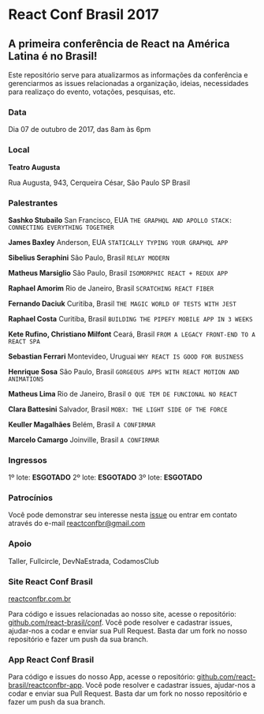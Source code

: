 # React Conf Brasil 2017

## A primeira conferência de React na América Latina é no Brasil!

Este repositório serve para atualizarmos as informações da conferência e gerenciarmos as issues relacionadas a organização, ideias, necessidades para realizaço do evento, votações, pesquisas, etc.

### Data

Dia 07 de outubro de 2017, das 8am às 6pm

### Local

**Teatro Augusta**

Rua Augusta, 943, Cerqueira César, São Paulo SP Brasil

### Palestrantes

**Sashko Stubailo** San Francisco, EUA
`THE GRAPHQL AND APOLLO STACK: CONNECTING EVERYTHING TOGETHER`

**James Baxley** Anderson, EUA
`STATICALLY TYPING YOUR GRAPHQL APP`

**Sibelius Seraphini** São Paulo, Brasil
`RELAY MODERN`

**Matheus Marsiglio** São Paulo, Brasil
`ISOMORPHIC REACT + REDUX APP`

**Raphael Amorim** Rio de Janeiro, Brasil
`SCRATCHING REACT FIBER`

**Fernando Daciuk** Curitiba, Brasil
`THE MAGIC WORLD OF TESTS WITH JEST`

**Raphael Costa** Curitiba, Brasil
`BUILDING THE PIPEFY MOBILE APP IN 3 WEEKS`

**Kete Rufino, Christiano Milfont** Ceará, Brasil
`FROM A LEGACY FRONT-END TO A REACT SPA`

**Sebastian Ferrari** Montevideo, Uruguai
`WHY REACT IS GOOD FOR BUSINESS`

**Henrique Sosa** São Paulo, Brasil
`GORGEOUS APPS WITH REACT MOTION AND ANIMATIONS`

**Matheus Lima** Rio de Janeiro, Brasil
`O QUE TEM DE FUNCIONAL NO REACT`

**Clara Battesini** Salvador, Brasil
`MOBX: THE LIGHT SIDE OF THE FORCE`

**Keuller Magalhães** Belém, Brasil
`A CONFIRMAR`

**Marcelo Camargo** Joinville, Brasil
`A CONFIRMAR`

### Ingressos

1º lote: **ESGOTADO**
2º lote: **ESGOTADO**
3º lote: **ESGOTADO**

### Patrocínios

Você pode demonstrar seu interesse nesta [issue](https://github.com/react-brasil/reactconfbr/issues/7) ou entrar em contato através do e-mail reactconfbr@gmail.com

### Apoio

Taller, Fullcircle, DevNaEstrada, CodamosClub

### Site React Conf Brasil

[reactconfbr.com.br](http://reactconfbr.com.br)

Para código e issues relacionadas ao nosso site, acesse o repositório: [github.com/react-brasil/conf](https://github.com/react-brasil/conf). Você pode resolver e cadastrar issues, ajudar-nos a codar e enviar sua Pull Request. Basta dar um fork no nosso repositório e fazer um push da sua branch.

### App React Conf Brasil

Para código e issues do nosso App, acesse o repositório: [github.com/react-brasil/reactconfbr-app](https://github.com/react-brasil/reactconfbr-app). Você pode resolver e cadastrar issues, ajudar-nos a codar e enviar sua Pull Request. Basta dar um fork no nosso repositório e fazer um push da sua branch.
